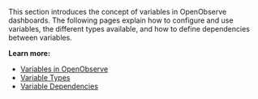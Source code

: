 This section introduces the concept of variables in OpenObserve dashboards. The following pages explain how to configure and use variables, the different types available, and how to define dependencies between variables.

**Learn more:** 

- [Variables in OpenObserve](../variables/variables-in-openobserve/)
- [Variable Types](../variables/variable-types/)
- [Variable Dependencies](../variables/variable-dependencies/)